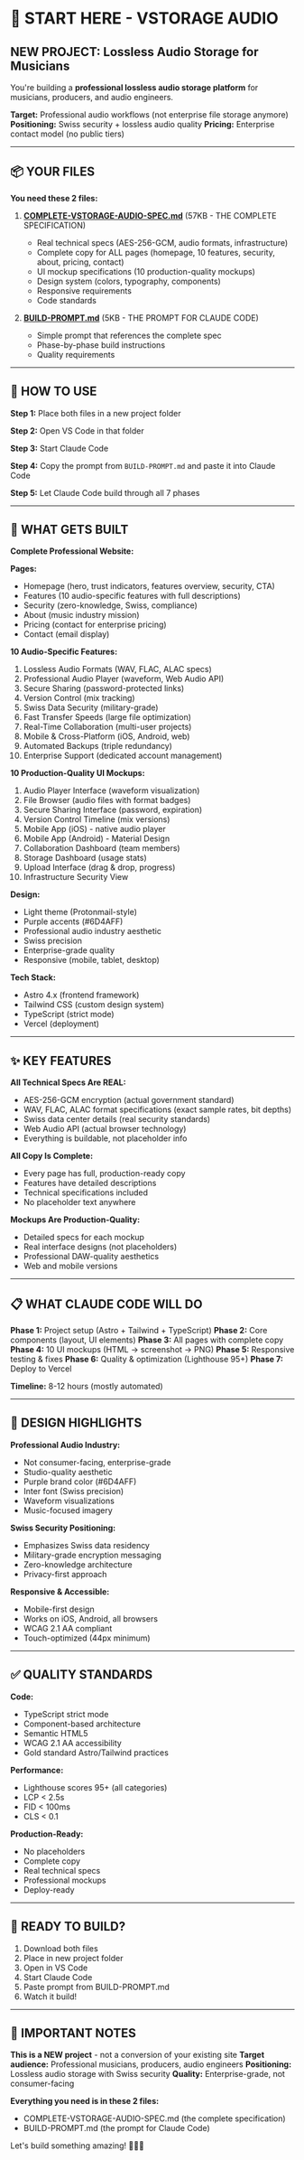 # 🎵 START HERE - VSTORAGE AUDIO

## NEW PROJECT: Lossless Audio Storage for Musicians

You're building a **professional lossless audio storage platform** for musicians, producers, and audio engineers.

**Target:** Professional audio workflows (not enterprise file storage anymore)
**Positioning:** Swiss security + lossless audio quality
**Pricing:** Enterprise contact model (no public tiers)

---

## 📦 YOUR FILES

**You need these 2 files:**

1. **[COMPLETE-VSTORAGE-AUDIO-SPEC.md](COMPLETE-VSTORAGE-AUDIO-SPEC.md)** (57KB - THE COMPLETE SPECIFICATION)
   - Real technical specs (AES-256-GCM, audio formats, infrastructure)
   - Complete copy for ALL pages (homepage, 10 features, security, about, pricing, contact)
   - UI mockup specifications (10 production-quality mockups)
   - Design system (colors, typography, components)
   - Responsive requirements
   - Code standards

2. **[BUILD-PROMPT.md](BUILD-PROMPT.md)** (5KB - THE PROMPT FOR CLAUDE CODE)
   - Simple prompt that references the complete spec
   - Phase-by-phase build instructions
   - Quality requirements

---

## 🚀 HOW TO USE

**Step 1:** Place both files in a new project folder

**Step 2:** Open VS Code in that folder

**Step 3:** Start Claude Code

**Step 4:** Copy the prompt from `BUILD-PROMPT.md` and paste it into Claude Code

**Step 5:** Let Claude Code build through all 7 phases

---

## 🎯 WHAT GETS BUILT

**Complete Professional Website:**

**Pages:**
- Homepage (hero, trust indicators, features overview, security, CTA)
- Features (10 audio-specific features with full descriptions)
- Security (zero-knowledge, Swiss, compliance)
- About (music industry mission)
- Pricing (contact for enterprise pricing)
- Contact (email display)

**10 Audio-Specific Features:**
1. Lossless Audio Formats (WAV, FLAC, ALAC specs)
2. Professional Audio Player (waveform, Web Audio API)
3. Secure Sharing (password-protected links)
4. Version Control (mix tracking)
5. Swiss Data Security (military-grade)
6. Fast Transfer Speeds (large file optimization)
7. Real-Time Collaboration (multi-user projects)
8. Mobile & Cross-Platform (iOS, Android, web)
9. Automated Backups (triple redundancy)
10. Enterprise Support (dedicated account management)

**10 Production-Quality UI Mockups:**
1. Audio Player Interface (waveform visualization)
2. File Browser (audio files with format badges)
3. Secure Sharing Interface (password, expiration)
4. Version Control Timeline (mix versions)
5. Mobile App (iOS) - native audio player
6. Mobile App (Android) - Material Design
7. Collaboration Dashboard (team members)
8. Storage Dashboard (usage stats)
9. Upload Interface (drag & drop, progress)
10. Infrastructure Security View

**Design:**
- Light theme (Protonmail-style)
- Purple accents (#6D4AFF)
- Professional audio industry aesthetic
- Swiss precision
- Enterprise-grade quality
- Responsive (mobile, tablet, desktop)

**Tech Stack:**
- Astro 4.x (frontend framework)
- Tailwind CSS (custom design system)
- TypeScript (strict mode)
- Vercel (deployment)

---

## ✨ KEY FEATURES

**All Technical Specs Are REAL:**
- AES-256-GCM encryption (actual government standard)
- WAV, FLAC, ALAC format specifications (exact sample rates, bit depths)
- Swiss data center details (real security standards)
- Web Audio API (actual browser technology)
- Everything is buildable, not placeholder info

**All Copy Is Complete:**
- Every page has full, production-ready copy
- Features have detailed descriptions
- Technical specifications included
- No placeholder text anywhere

**Mockups Are Production-Quality:**
- Detailed specs for each mockup
- Real interface designs (not placeholders)
- Professional DAW-quality aesthetics
- Web and mobile versions

---

## 📋 WHAT CLAUDE CODE WILL DO

**Phase 1:** Project setup (Astro + Tailwind + TypeScript)
**Phase 2:** Core components (layout, UI elements)
**Phase 3:** All pages with complete copy
**Phase 4:** 10 UI mockups (HTML → screenshot → PNG)
**Phase 5:** Responsive testing & fixes
**Phase 6:** Quality & optimization (Lighthouse 95+)
**Phase 7:** Deploy to Vercel

**Timeline:** 8-12 hours (mostly automated)

---

## 🎨 DESIGN HIGHLIGHTS

**Professional Audio Industry:**
- Not consumer-facing, enterprise-grade
- Studio-quality aesthetic
- Purple brand color (#6D4AFF)
- Inter font (Swiss precision)
- Waveform visualizations
- Music-focused imagery

**Swiss Security Positioning:**
- Emphasizes Swiss data residency
- Military-grade encryption messaging
- Zero-knowledge architecture
- Privacy-first approach

**Responsive & Accessible:**
- Mobile-first design
- Works on iOS, Android, all browsers
- WCAG 2.1 AA compliant
- Touch-optimized (44px minimum)

---

## ✅ QUALITY STANDARDS

**Code:**
- TypeScript strict mode
- Component-based architecture
- Semantic HTML5
- WCAG 2.1 AA accessibility
- Gold standard Astro/Tailwind practices

**Performance:**
- Lighthouse scores 95+ (all categories)
- LCP < 2.5s
- FID < 100ms
- CLS < 0.1

**Production-Ready:**
- No placeholders
- Complete copy
- Real technical specs
- Professional mockups
- Deploy-ready

---

## 🚀 READY TO BUILD?

1. Download both files
2. Place in new project folder
3. Open in VS Code
4. Start Claude Code
5. Paste prompt from BUILD-PROMPT.md
6. Watch it build!

---

## 📝 IMPORTANT NOTES

**This is a NEW project** - not a conversion of your existing site
**Target audience:** Professional musicians, producers, audio engineers
**Positioning:** Lossless audio storage with Swiss security
**Quality:** Enterprise-grade, not consumer-facing

**Everything you need is in these 2 files:**
- COMPLETE-VSTORAGE-AUDIO-SPEC.md (the complete specification)
- BUILD-PROMPT.md (the prompt for Claude Code)

Let's build something amazing! 🎵🇨🇭
